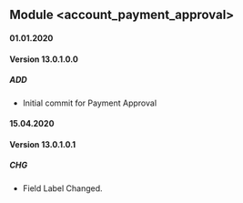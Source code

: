## Module <account_payment_approval>

#### 01.01.2020
#### Version 13.0.1.0.0
##### ADD
- Initial commit for Payment Approval

#### 15.04.2020
#### Version 13.0.1.0.1
##### CHG
- Field Label Changed.
